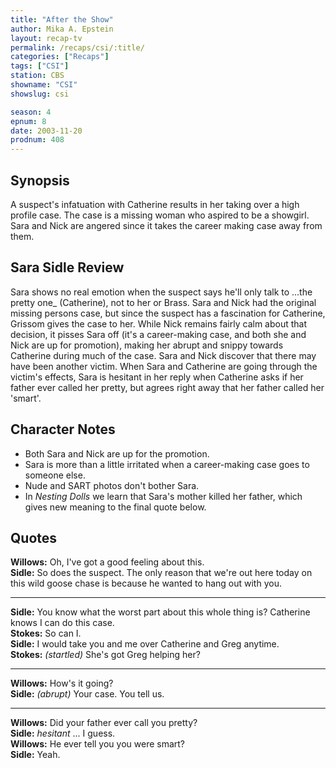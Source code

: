 ```yaml
---
title: "After the Show"
author: Mika A. Epstein
layout: recap-tv
permalink: /recaps/csi/:title/
categories: ["Recaps"]
tags: ["CSI"]
station: CBS
showname: "CSI"
showslug: csi

season: 4
epnum: 8
date: 2003-11-20
prodnum: 408  
---
```


## Synopsis

A suspect's infatuation with Catherine results in her taking over a high profile case. The case is a missing woman who aspired to be a showgirl. Sara and Nick are angered since it takes the career making case away from them.

## Sara Sidle Review

Sara shows no real emotion when the suspect says he'll only talk to ...the pretty one_ (Catherine), not to her or Brass. Sara and Nick had the original missing persons case, but since the suspect has a fascination for Catherine, Grissom gives the case to her. While Nick remains fairly calm about that decision, it pisses Sara off (it's a career-making case, and both she and Nick are up for promotion), making her abrupt and snippy towards Catherine during much of the case. Sara and Nick discover that there may have been another victim. When Sara and Catherine are going through the victim's effects, Sara is hesitant in her reply when Catherine asks if her father ever called her pretty, but agrees right away that her father called her 'smart'.

## Character Notes

* Both Sara and Nick are up for the promotion.  
* Sara is more than a little irritated when a career-making case goes to someone else.  
* Nude and SART photos don't bother Sara.  
* In _Nesting Dolls_ we learn that Sara's mother killed her father, which gives new meaning to the final quote below.

## Quotes

**Willows:** Oh, I've got a good feeling about this.  
**Sidle:** So does the suspect. The only reason that we're out here today on this wild goose chase is because he wanted to hang out with you.  

- - -

**Sidle:** You know what the worst part about this whole thing is? Catherine knows I can do this case.  
**Stokes:** So can I.  
**Sidle:** I would take you and me over Catherine and Greg anytime.  
**Stokes:** _(startled)_ She's got Greg helping her?  

- - -

**Willows:** How's it going?  
**Sidle:** _(abrupt)_ Your case. You tell us.  

- - -

**Willows:** Did your father ever call you pretty?  
**Sidle:** _hesitant_ ... I guess.  
**Willows:** He ever tell you you were smart?  
**Sidle:** Yeah.